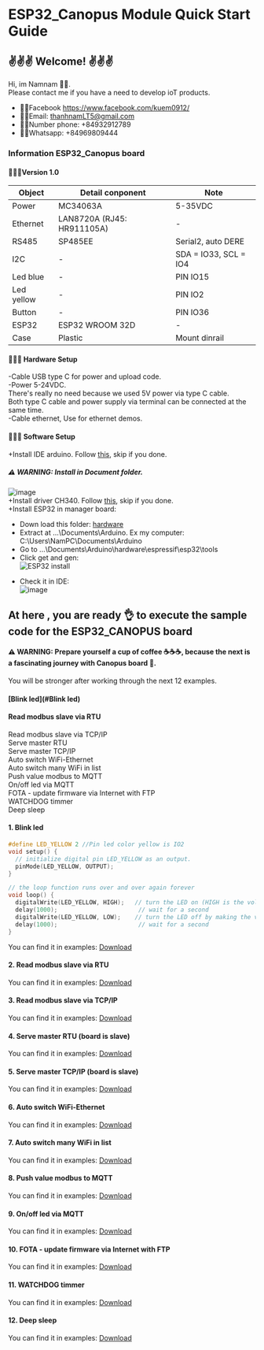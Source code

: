 # ESP32_Canopus Module Quick Start Guide

## ✌️✌️✌️ Welcome! ✌️✌️✌️
Hi, im Namnam 🕴🏼.  
Please contact me if you have a need to develop ioT products.  
- 👊🏻Facebook https://www.facebook.com/kuem0912/ 
- 👊🏻Email: thanhnamLT5@gmail.com
- 👊🏻Number phone: +84932912789
- 👊🏻Whatsapp: +84969809444


### Information ESP32_Canopus board  
  
#### 🕵🏻‍♀️Version 1.0  
|     **Object**    |      **Detail conponent**      |          **Note**     |
| ----------------- | ------------------------------ | ----------------------|
|        Power      | MC34063A                       | 5-35VDC               |
|       Ethernet    | LAN8720A  (RJ45: HR911105A)    | -                     |
|        RS485      | SP485EE                        | Serial2, auto DERE    |
|         I2C       | -                              | SDA = IO33, SCL = IO4 |
|      Led blue     | -                              | PIN IO15              |
|      Led yellow   | -                              | PIN IO2               |
|       Button      | -                              | PIN IO36              |
|       ESP32       | ESP32 WROOM 32D                | -                     |
|       Case        | Plastic                        | Mount dinrail         |  

#### 🧑🏻‍🔧 Hardware Setup 
-Cable USB type C for power and upload code.  
-Power 5-24VDC.  
  There's really no need because we used 5V power via type C cable.  
  Both type C cable and power supply via terminal can be connected at the same time.  
-Cable ethernet, Use for ethernet demos.  

#### 🧑🏼‍💻 Software Setup
+Install IDE arduino. Follow [this](https://support.arduino.cc/hc/en-us/articles/360019833020-Download-and-install-Arduino-IDE), skip if you done.  
##### ⚠️ WARNING: Install in Document folder.  
![image](https://user-images.githubusercontent.com/49629370/235334499-7e59c503-6423-4381-9ae5-eeccecb57699.png)  
+Install driver CH340. Follow [this](https://electropeak.com/learn/how-to-install-ch340-driver/), skip if you done.  
+Install ESP32 in manager board:
  - Down load this folder: [hardware](https://mega.nz/file/e3wlwIAI#vFoR5nT5x3zT5wkQSVknqihluzf_9Ng89H5CxPmu3Io)  
  - Extract at ...\Documents\Arduino. Ex my computer: C:\Users\NamPC\Documents\Arduino  
  - Go to ...\Documents\Arduino\hardware\espressif\esp32\tools  
  - Click get and gen:  
  ![ESP32 install](https://user-images.githubusercontent.com/49629370/235330978-d56cb96c-8032-4c83-995e-6e6720e585da.png)
  + Check it in IDE:  
  ![image](https://user-images.githubusercontent.com/49629370/235331088-db8737b9-3053-4350-bb5f-e3c348a513bb.png)  
    
    
## At here , you are ready 👌 to execute the sample code for the ESP32_CANOPUS board  
####  ⚠️ WARNING: Prepare yourself a cup of coffee ☕☕☕, because the next is a fascinating journey with Canopus board 🤪.   
You will be stronger after working through the next 12 examples.  
#### [Blink led](#Blink led)
#### Read modbus slave via RTU  
Read modbus slave via TCP/IP  
Serve master RTU  
Serve master TCP/IP  
Auto switch WiFi-Ethernet  
Auto switch many WiFi in list  
Push value modbus to MQTT  
On/off led via MQTT  
FOTA - update firmware via Internet with FTP  
WATCHDOG timmer  
Deep sleep  

#### 1. Blink led  

```c
#define LED_YELLOW 2 //Pin led color yellow is IO2
void setup() {
  // initialize digital pin LED_YELLOW as an output.
  pinMode(LED_YELLOW, OUTPUT);
}

// the loop function runs over and over again forever
void loop() {
  digitalWrite(LED_YELLOW, HIGH);   // turn the LED on (HIGH is the voltage level)
  delay(1000);                       // wait for a second
  digitalWrite(LED_YELLOW, LOW);    // turn the LED off by making the voltage LOW
  delay(1000);                       // wait for a second
}
```
You can find it in examples: [Download](https://github.com/NamNamIoT/ESP32_CANOPUS/tree/master/examples)  
#### 2. Read modbus slave via RTU  
You can find it in examples: [Download](https://github.com/NamNamIoT/ESP32_CANOPUS/tree/master/examples)  
#### 3. Read modbus slave via TCP/IP  
You can find it in examples: [Download](https://github.com/NamNamIoT/ESP32_CANOPUS/tree/master/examples)  
#### 4. Serve master RTU (board is slave)  
You can find it in examples: [Download](https://github.com/NamNamIoT/ESP32_CANOPUS/tree/master/examples)  
#### 5. Serve master TCP/IP (board is slave)  
You can find it in examples: [Download](https://github.com/NamNamIoT/ESP32_CANOPUS/tree/master/examples)  
#### 6. Auto switch WiFi-Ethernet  
You can find it in examples: [Download](https://github.com/NamNamIoT/ESP32_CANOPUS/tree/master/examples)  
#### 7. Auto switch many WiFi in list  
You can find it in examples: [Download](https://github.com/NamNamIoT/ESP32_CANOPUS/tree/master/examples)  
#### 8. Push value modbus to MQTT  
You can find it in examples: [Download](https://github.com/NamNamIoT/ESP32_CANOPUS/tree/master/examples)  
#### 9. On/off led via MQTT  
You can find it in examples: [Download](https://github.com/NamNamIoT/ESP32_CANOPUS/tree/master/examples)  
#### 10. FOTA - update firmware via Internet with FTP  
You can find it in examples: [Download](https://github.com/NamNamIoT/ESP32_CANOPUS/tree/master/examples)  
#### 11. WATCHDOG timmer  
You can find it in examples: [Download](https://github.com/NamNamIoT/ESP32_CANOPUS/tree/master/examples)  
#### 12. Deep sleep  
You can find it in examples: [Download](https://github.com/NamNamIoT/ESP32_CANOPUS/tree/master/examples)  

